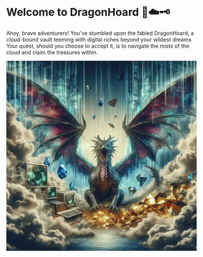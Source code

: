 # Welcome to DragonHoard 🐉☁️🗝️

Ahoy, brave adventurers! You've stumbled upon the fabled DragonHoard, a cloud-bound vault teeming with digital riches beyond your wildest dreams. Your quest, should you choose to accept it, is to navigate the mists of the cloud and claim the treasures within.

![DragonHoard](DragonHoard.jpg)
